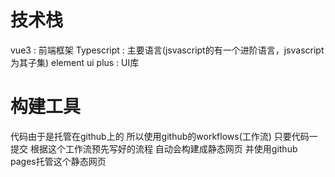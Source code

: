 # 技术栈
vue3 : 前端框架
   Typescript : 主要语言(jsvascript的有一个进阶语言，jsvascript为其子集)
element ui plus : UI库


# 构建工具
代码由于是托管在github上的
所以使用github的workflows(工作流)
只要代码一提交  根据这个工作流预先写好的流程  自动会构建成静态网页
并使用github pages托管这个静态网页
